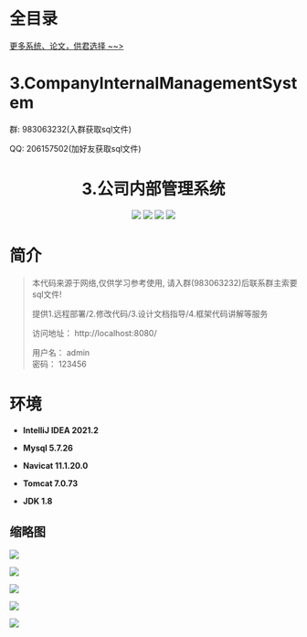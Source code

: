 # 全目录

[更多系统、论文，供君选择 ~~>](https://www.bitwise.net.cn)

# 3.CompanyInternalManagementSystem

<p>群: 983063232(入群获取sql文件)</p>
<p>QQ: 206157502(加好友获取sql文件)</p>

<p><h1 align="center">3.公司内部管理系统</h1></p>

<p align="center">
	<img src="https://img.shields.io/badge/jdk-1.8-orange.svg"/>
    <img src="https://img.shields.io/badge/spring-5.x-lightgrey.svg"/>
    <img src="https://img.shields.io/badge/hibernate-3.x-blue.svg"/>
    <img src="https://img.shields.io/badge/struts-3.0.x-yellow.svg"/>
</p>

# 简介

> 本代码来源于网络,仅供学习参考使用, 请入群(983063232)后联系群主索要sql文件!
> 
> 提供1.远程部署/2.修改代码/3.设计文档指导/4.框架代码讲解等服务
>
> 访问地址： http://localhost:8080/
>
>   用户名： admin  
>   密码： 123456
>


# 环境

- <b>IntelliJ IDEA 2021.2</b>

- <b>Mysql 5.7.26</b>

- <b>Navicat  11.1.20.0</b>

- <b>Tomcat 7.0.73</b>

- <b>JDK 1.8</b>


## 缩略图

![](https://bitwise.oss-cn-heyuan.aliyuncs.com/2024/9/10/e16deb3a-43a6-4fb6-b1eb-d6c429f68bba.png)

![](https://bitwise.oss-cn-heyuan.aliyuncs.com/2024/9/10/564db74c-00f1-428a-9848-2c6e344da359.png)

![](https://bitwise.oss-cn-heyuan.aliyuncs.com/2024/9/10/31814d00-29d8-4a1f-a5de-901f10de8ac6.png)

![](https://bitwise.oss-cn-heyuan.aliyuncs.com/2024/9/10/b07862ad-4430-4a9f-8558-ef2856cdf248.png)

![](https://bitwise.oss-cn-heyuan.aliyuncs.com/2024/9/10/7e1e2e05-a5c0-4b40-807d-c9ff9eb5c16b.png)


